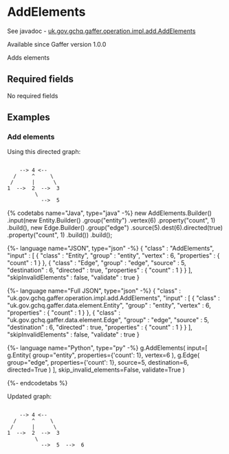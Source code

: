 # AddElements
See javadoc - [uk.gov.gchq.gaffer.operation.impl.add.AddElements](ref://../../javadoc/gaffer/uk/gov/gchq/gaffer/operation/impl/add/AddElements.html)

Available since Gaffer version 1.0.0

Adds elements

## Required fields
No required fields


## Examples

### Add elements

Using this directed graph:

```

    --> 4 <--
  /     ^     \
 /      |      \
1  -->  2  -->  3
         \
           -->  5
```


{% codetabs name="Java", type="java" -%}
new AddElements.Builder()
                .input(new Entity.Builder()
                                .group("entity")
                                .vertex(6)
                                .property("count", 1)
                                .build(),
                        new Edge.Builder()
                                .group("edge")
                                .source(5).dest(6).directed(true)
                                .property("count", 1)
                                .build())
                .build();

{%- language name="JSON", type="json" -%}
{
  "class" : "AddElements",
  "input" : [ {
    "class" : "Entity",
    "group" : "entity",
    "vertex" : 6,
    "properties" : {
      "count" : 1
    }
  }, {
    "class" : "Edge",
    "group" : "edge",
    "source" : 5,
    "destination" : 6,
    "directed" : true,
    "properties" : {
      "count" : 1
    }
  } ],
  "skipInvalidElements" : false,
  "validate" : true
}

{%- language name="Full JSON", type="json" -%}
{
  "class" : "uk.gov.gchq.gaffer.operation.impl.add.AddElements",
  "input" : [ {
    "class" : "uk.gov.gchq.gaffer.data.element.Entity",
    "group" : "entity",
    "vertex" : 6,
    "properties" : {
      "count" : 1
    }
  }, {
    "class" : "uk.gov.gchq.gaffer.data.element.Edge",
    "group" : "edge",
    "source" : 5,
    "destination" : 6,
    "directed" : true,
    "properties" : {
      "count" : 1
    }
  } ],
  "skipInvalidElements" : false,
  "validate" : true
}

{%- language name="Python", type="py" -%}
g.AddElements( 
  input=[ 
    g.Entity( 
      group="entity", 
      properties={'count': 1}, 
      vertex=6 
    ), 
    g.Edge( 
      group="edge", 
      properties={'count': 1}, 
      source=5, 
      destination=6, 
      directed=True 
    ) 
  ], 
  skip_invalid_elements=False, 
  validate=True 
)

{%- endcodetabs %}

Updated graph:
```

    --> 4 <--
  /     ^     \
 /      |      \
1  -->  2  -->  3
         \
           -->  5  -->  6
```
